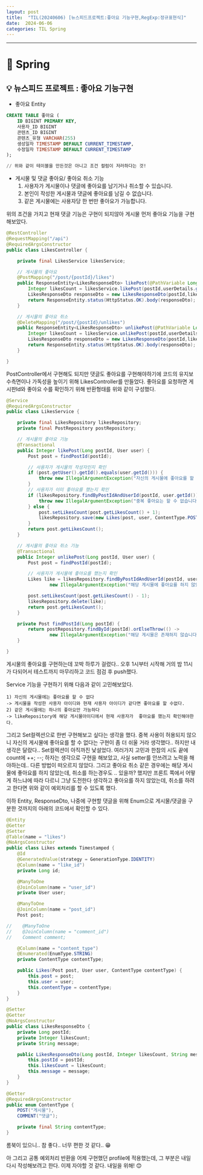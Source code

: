 ```yaml
---
layout: post
title:  "TIL(20240606) [뉴스피드프로젝트:좋아요 기능구현,RegExp:정규표현식]"
date:  2024-06-06
categories: TIL Spring
---
```


---------------------------------------------------------------------


# 📌 Spring 

## 💡 뉴스피드 프로젝트 : 좋아요 기능구현
- 좋아요 Entity

```SQL
CREATE TABLE 좋아요 (
    ID BIGINT PRIMARY KEY,
    사용자_ID BIGINT 
    콘텐츠_ID BIGINT 
    콘텐츠_유형 VARCHAR(255) 
    생성일자 TIMESTAMP DEFAULT CURRENT_TIMESTAMP,
    수정일자 TIMESTAMP DEFAULT CURRENT_TIMESTAMP
);

// 위와 같이 테이블을 만든것은 아니고 조건 컬럼이 저러하다는 것!
```

- 게시물 및 댓글 좋아요/ 좋아요 취소 기능
    1) 사용자가 게시물이나 댓글에 좋아요를 남기거나 취소할 수 있습니다.
    2) 본인이 작성한 게시물과 댓글에 좋아요를 남길 수 없습니다.
    3) 같은 게시물에는 사용자당 한 번만 좋아요가 가능합니다.


위의 조건을 가지고 현재 댓글 기능은 구현이 되지않아 게시물  먼저 좋아요 기능을 구현해보았다.

```java
@RestController
@RequestMapping("/api")
@RequiredArgsConstructor
public class LikesController {

    private final LikesService likesService;

    // 게시물의 좋아요
    @PostMapping("/post/{postId}/likes")
    public ResponseEntity<LikesResponseDto> likePost(@PathVariable Long postId, @AuthenticationPrincipal UserDetailsImpl userDetails) {
        Integer likesCount = likesService.likePost(postId,userDetails.getUser());
        LikesResponseDto responseDto = new LikesResponseDto(postId,likesCount,"게시물에 좋아요를 등록했습니다.");
        return ResponseEntity.status(HttpStatus.OK).body(responseDto);
    }

    // 게시물의 좋아요 취소
    @DeleteMapping("/post/{postId}/unlikes")
    public ResponseEntity<LikesResponseDto> unlikePost(@PathVariable Long postId, @AuthenticationPrincipal UserDetailsImpl userDetails) {
        Integer likesCount = likesService.unlikePost(postId,userDetails.getUser());
        LikesResponseDto responseDto = new LikesResponseDto(postId,likesCount,"게시물에 좋아요를 취소했습니다.");
        return ResponseEntity.status(HttpStatus.OK).body(responseDto);
    }

}

```

PostController에서 구현해도 되지만 댓글도 좋아요를 구현해야하기에 코드의 유지보수측면이나 가독성을 높이기 위해 LikesController를 만들었다. 좋아요를 요청하면 게시판Id와 좋아요 수를 확인하기 위해 반환형태를 위와 같이 구성했다.


```java
@Service
@RequiredArgsConstructor
public class LikesService {

    private final LikesRepository likesRepository;
    private final PostRepository postRepository;

    // 게시물의 좋아요 기능
    @Transactional
    public Integer likePost(Long postId, User user) {
        Post post = findPostId(postId);

        // 사용자가 게시물의 작성자인지 확인
        if (post.getUser().getId().equals(user.getId())) {
            throw new IllegalArgumentException("자신의 게시물에 좋아요를 할 수 없습니다.");
        }
        // 사용자가 이미 좋아요를 했는지 확인
        if (likesRepository.findByPostIdAndUserId(postId, user.getId()).isPresent()) {
            throw new IllegalArgumentException("중복 좋아요는 할 수 없습니다.");
        } else {
            post.setLikesCount(post.getLikesCount() + 1);
            likesRepository.save(new Likes(post, user, ContentType.POST));
        }
        return post.getLikesCount();
    }

    // 게시물의 좋아요 취소 기능
    @Transactional
    public Integer unlikePost(Long postId, User user) {
        Post post = findPostId(postId);

        // 사용자가 게시물에 좋아요를 했는지 확인
        Likes like = likesRepository.findByPostIdAndUserId(postId, user.getId()).orElseThrow(() ->
                new IllegalArgumentException("해당 게시물에 좋아요를 하지 않았습니다."));

        post.setLikesCount(post.getLikesCount() - 1);
        likesRepository.delete(like);
        return post.getLikesCount();
    }

    private Post findPostId(Long postId) {
        return postRepository.findById(postId).orElseThrow(() ->
                new IllegalArgumentException("해당 게시물은 존재하지 않습니다."));
    }

}
```

게시물의 좋아요를 구현하는데 꼬박 하루가 걸렸다.. 오후 1시부터 시작해 거의 밤 11시가 다되어서 테스트까지 마무리하고 코드 점검 후 push했다. 
<br>

Service 기능을 구현하기 위해 다음과 같이 고민해보았다.

    1) 자신의 게시물에는 좋아요를 할 수 없다
    -> 게시물을 작성한 사용자 아이디와 현재 사용자 아이디가 같다면 좋아요를 할 수없다.
    2) 같은 게시물에는 하나의 좋아요만 가능하다
    -> likeRepository에 해당 게시물아이디에서 현재 사용자가  좋아요를 했는지 확인해야한다. 

그리고 Set컬렉션으로 한번 구현해보고 싶다는 생각을 했다.
중복 사용이 허용되지 않으니 자신의 게시물에 좋아요를 할 수 없다는 구현이 좀 더 쉬울 거라 생각했다.. 하지만 내 생각은 달랐다.. Set컬렉션이 아직까진 낯설었다. 여러가지 고민과 한참의 시도 끝에 count에 ++; --; 하자는 생각으로 구현을 해보았고, 사실 setter를 안쓰려고 노력을 해야하는데.. 다른 방법이 떠오르지 않았다. 그리고 좋아요 취소 같은 경우에는
해당 게시물에 좋아요를 하지 않았는데, 취소를 하는경우도 .. 있을까? 했지만 프론트 쪽에서 어떻게 하느냐에 따라 다르니 그냥 도전한다 생각하고 좋아요를 하지 않았는데, 취소를 하려고 한다면 위와 같이 예외처리를 할 수 있도록 했다. 

이하 Entity, ResponseDto, 나중에 구현할 댓글을 위해 Enum으로 게시물/댓글을 구분한 것까지의 아래의 코드에서 확인할 수 있다. 

```java
@Entity
@Getter
@Setter
@Table(name = "likes")
@NoArgsConstructor
public class Likes extends Timestamped {
    @Id
    @GeneratedValue(strategy = GenerationType.IDENTITY)
    @Column(name = "like_id")
    private Long id;

    @ManyToOne
    @JoinColumn(name = "user_id")
    private User user;

    @ManyToOne
    @JoinColumn(name = "post_id")
    Post post;

//    @ManyToOne
//    @JoinColumn(name = "comment_id")
//    Comment comment;

    @Column(name = "content_type")
    @Enumerated(EnumType.STRING)
    private ContentType contentType;

    public Likes(Post post, User user, ContentType contentType) {
        this.post = post;
        this.user = user;
        this.contentType = contentType;
    }
}
```

```java
@Setter
@Getter
@NoArgsConstructor
public class LikesResponseDto {
    private Long postId;
    private Integer likesCount;
    private String message;

    public LikesResponseDto(Long postId, Integer likesCount, String message) {
        this.postId = postId;
        this.likesCount = likesCount;
        this.message = message;
    }
}
```

```java
@Getter
@RequiredArgsConstructor
public enum ContentType {
    POST("게시물"),
    COMMENT("댓글");

    private final String contentType;
}
```

롬북이 있으니.. 참 좋다.. 너무 편한 것 같다.. 😁

아 그리고 공통 예외처리 반환을 어제 구현했던 profile에 적용했는데, 그 부분은 내일 다시 작성해보려고 한다. 이제 자야할 것 같다. 내일을 위해! 😊

